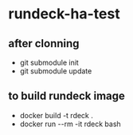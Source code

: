 # rundeck-ha-test

## after clonning

- git submodule init
- git submodule update

## to build rundeck image

- docker build -t rdeck . 
- docker run --rm -it rdeck bash

